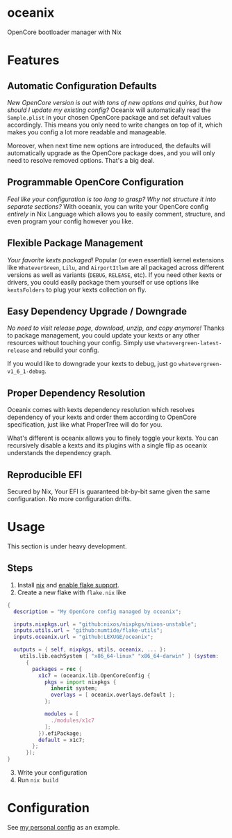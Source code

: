 # oceanix
OpenCore bootloader manager with Nix

# Features
## Automatic Configuration Defaults
*New OpenCore version is out with tons of new options and quirks, but how should I update my existing config?* Oceanix will automatically read the `Sample.plist` in your chosen OpenCore package and set default values accordingly. This means you only need to write changes on top of it, which makes you config a lot more readable and manageable.  

Moreover, when next time new options are introduced, the defaults will automatically upgrade as the OpenCore package does, and you will only need to resolve removed options. That's a big deal.

## Programmable OpenCore Configuration
*Feel like your configuration is too long to grasp? Why not structure it into separate sections?* With oceanix, you can write your OpenCore config *entirely* in Nix Language which allows you to easily comment, structure, and even program your config however you like.

## Flexible Package Management
*Your favorite kexts packaged!* Popular (or even essential) kernel extensions like `WhateverGreen`, `Lilu`, and `AirportItlwm` are all packaged across different versions as well as variants (`DEBUG`, `RELEASE`, etc). If you need other kexts or drivers, you could easily package them yourself or use options like `kextsFolders` to plug your kexts collection on fly.

## Easy Dependency Upgrade / Downgrade
*No need to visit release page, download, unzip, and copy anymore!* Thanks to package management, you could update your kexts or any other resources without touching your config. Simply use `whatevergreen-latest-release` and rebuild your config.  

If you would like to downgrade your kexts to debug, just go `whatevergreen-v1_6_1-debug`.

## Proper Dependency Resolution
Oceanix comes with kexts dependency resolution which resolves dependency of your kexts and order them according to OpenCore specification, just like what ProperTree will do for you.  

What's different is oceanix allows you to finely toggle your kexts. You can recursively disable a kexts and its plugins with a single flip as oceanix understands the dependency graph.

## Reproducible EFI
Secured by Nix, Your EFI is guaranteed bit-by-bit same given the same configuration. No more configuration drifts.

# Usage
This section is under heavy development.  

## Steps
1. Install [nix](https://nixos.org) and [enable flake support](https://nixos.wiki/wiki/Flakes).
2. Create a new flake with `flake.nix` like
```nix
{
  description = "My OpenCore config managed by oceanix";

  inputs.nixpkgs.url = "github:nixos/nixpkgs/nixos-unstable";
  inputs.utils.url = "github:numtide/flake-utils";
  inputs.oceanix.url = "github:LEXUGE/oceanix";

  outputs = { self, nixpkgs, utils, oceanix, ... }:
    utils.lib.eachSystem [ "x86_64-linux" "x86_64-darwin" ] (system:
      {
        packages = rec {
          x1c7 = (oceanix.lib.OpenCoreConfig {
            pkgs = import nixpkgs {
              inherit system;
              overlays = [ oceanix.overlays.default ];
            };

            modules = [
              ./modules/x1c7
            ];
          }).efiPackage;
          default = x1c7;
        };
      });
}
```
3. Write your configuration
3. Run `nix build`

# Configuration
See [my personal config](https://github.com/LEXUGE/opencore-cfg) as an example.
